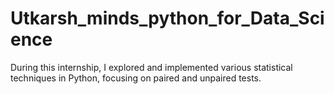 # Utkarsh_minds_python_for_Data_Science
During this internship, I explored and implemented various statistical techniques in Python, focusing on paired and unpaired tests.
